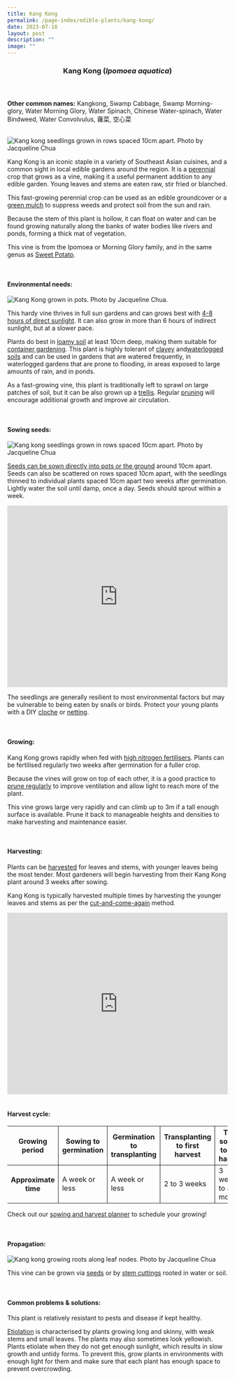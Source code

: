 ```yaml
---
title: Kang Kong
permalink: /page-index/edible-plants/kang-kong/
date: 2023-07-18
layout: post
description: ""
image: ""
---
```

<header>
	<h3>Kang Kong (<em>Ipomoea aquatica</em>)</h3>
</header>
	
<section>
	<p><strong>Other common names:</strong> Kangkong, Swamp Cabbage, Swamp Morning-glory, Water Morning Glory, Water Spinach, Chinese Water-spinach, Water Bindweed, Water Convolvulus, 蕹菜, 空心菜</p>
	<br>
</section>

<section>
	<img title="Kang kong seedlings grown in rows spaced 10cm apart. Photo by Jacqueline Chua" src="/images/Horti%20techniques/Spacing_Jacchua%20(8).jpg">
	<p>Kang Kong is an iconic staple in a variety of Southeast Asian cuisines, and a common sight in local edible gardens around the region. It is a <a href="/learn-more-about-gardening/glossary/#p">perennial</a> crop that grows as a vine, making it a useful permanent addition to any edible garden. Young leaves and stems are eaten raw, stir fried or blanched.</p>
  <p>This fast-growing perennial crop can be used as an edible groundcover or a <a href="/page-index/horticulture-techniques/companion-planting/">green mulch</a> to suppress weeds and protect soil from the sun and rain.</p>
  <p>Because the stem of this plant is hollow, it can float on water and can be found growing naturally along the banks of water bodies like rivers and ponds, forming a thick mat of vegetation.</p>
  <p>This vine is from the Ipomoea or Morning Glory family, and in the same genus as <a href="/page-index/edible-plants/sweet-potato/">Sweet Potato</a>.</p>
  <br>
</section>

<section>
  <h4>Environmental needs:</h4>
	<img title="Kang Kong grown in pots. Photo by Jacqueline Chua." src="/images/Plants/kangkong_jacquelinechua.jpg">
	<p>This hardy vine thrives in full sun gardens and can grows best with <a href="/page-index/horticulture-techniques/gauging-light/">4-8 hours of direct sunlight</a>. It can also grow in more than 6 hours of indirect sunlight, but at a slower pace.</p>
	<p>Plants do best in <a href="/page-index/horticulture-techniques/soil/">loamy soil</a> at least 10cm deep, making them suitable for <a href="/page-index/horticulture-techniques/planting-in-containers/">container gardening</a>. This plant is highly tolerant of <a href="/page-index/horticulture-techniques/soil/">clayey</a> and<a href="/page-index/plant-problems/waterlogging/">waterlogged soils</a> and can be used in gardens that are watered frequently, in waterlogged gardens that are prone to flooding, in areas exposed to large amounts of rain, and in ponds. </p> 
	<p>As a fast-growing vine, this plant is traditionally left to sprawl on large patches of soil, but it can be also grown up a <a href="/page-index/hardscapes/trellises/">trellis</a>. Regular <a href="/page-index/horticulture-techniques/pruning/">pruning</a> will encourage additional growth and improve air circulation.</p>
	<br>
</section>

<section>
  <h4>Sowing seeds:</h4>
	<img title="Kang kong seedlings grown in rows spaced 10cm apart. Photo by Jacqueline Chua" src="/images/Horti%20techniques/SowingSeed_Jacchua.jpg">
	<p><a href="/page-index/horticulture-techniques/propagating-by-seed/">Seeds can be sown directly into pots or the ground</a> around 10cm apart. Seeds can also be scattered on rows spaced 10cm apart, with the seedlings thinned to individual plants spaced 10cm apart two weeks after germination. Lightly water the soil until damp, once a day. Seeds should sprout within a week. </p>
	<iframe width="100%" height="415" src="https://www.youtube.com/embed/x7J87wY7U6s" title="YouTube video player" frameborder="0" allow="accelerometer; autoplay; clipboard-write; encrypted-media; gyroscope; picture-in-picture; web-share" allowfullscreen=""></iframe>	<br>
	<p>The seedlings are generally resilient to most environmental factors but may be vulnerable to being eaten by snails or birds. Protect your young plants with a DIY <a href="/page-index/horticulture-techniques/cloches">cloche</a> or <a href="/page-index/hardscapes/netting">netting</a>.</p>
	<br>
</section>
	
<section>
  <h4>Growing:</h4>
	<p>Kang Kong grows rapidly when fed with <a href="/page-index/horticulture-techniques/fertilising/">high nitrogen fertilisers</a>. Plants can be fertilised regularly two weeks after germination for a fuller crop.</p>
	<p>Because the vines will grow on top of each other, it is a good practice to <a href="/page-index/horticulture-techniques/pruning/">prune regularly</a> to improve ventilation and allow light to reach more of the plant. </p>
	<p>This vine grows large very rapidly and can climb up to 3m if a tall enough surface is available. Prune it back to manageable heights and densities to make harvesting and maintenance easier.</p>
	<br>
</section>

<section>
  <h4>Harvesting:</h4>
	<p>Plants can be <a href="/page-index/horticulture-techniques/harvesting-hygiene">harvested</a> for leaves and stems, with younger leaves being the most tender. Most gardeners will begin harvesting from their Kang Kong plant around 3 weeks after sowing.</p>
	<p>Kang Kong is typically harvested multiple times by harvesting the younger leaves and stems as per the <a href="/page-index/horticulture-techniques/cut-and-come-again/">cut-and-come-again</a> method.</p>
	<iframe allowfullscreen="" allow="accelerometer; autoplay; clipboard-write; encrypted-media; gyroscope; picture-in-picture; web-share" frameborder="0" title="YouTube video player" src="https://www.youtube.com/embed/lItBHYjyrKg" height="415" width="100%"></iframe><br>
	<br>
</section>

<section>
	<h4>Harvest cycle:</h4>
  <table>
    <thead>
      <tr>
        <th style="border-bottom:0px; border-right:solid 1px;">Growing period</th>
        <th style="border-bottom:0px; border-right:solid 1px;">Sowing to germination</th>
        <th style="border-bottom:0px; border-right:solid 1px;">Germination to transplanting</th>
        <th style="border-bottom:0px; border-right:solid 1px;">Transplanting to first harvest</th>
        <th style="border-bottom:0px; border-left:solid 1px;">Total sowing to first harvest</th>
      </tr>
    </thead>
    <tbody>
      <tr>
        <th style="border-right:solid 1px;">Approximate time</th>
        <td style="border-right:solid 1px;">A week or less</td>
        <td style="border-right:solid 1px;">A week or less</td>
        <td style="border-right:solid 1px;">2 to 3 weeks</td>
        <td style="border-left:solid 1px;">3 weeks to a month</td>
      </tr>
    </tbody>
  </table>
		<p>Check out our&nbsp;<a href="/digital-tools/sowing-planner/">sowing and harvest planner</a>&nbsp;to schedule your growing!</p> 
	<br> 
</section>

<section>
  <h4>Propagation:</h4>
	<img title="Kang kong growing roots along leaf nodes. Photo by Jacqueline Chua" src="/images/Plants/KangKong_JacChua%20(1).jpg">
	<p>This vine can be grown via <a href="/page-index/horticulture-techniques/propagating-by-seed/">seeds</a> or by <a href="/page-index/horticulture-techniques/propagating-by-cuttings/">stem cuttings</a> rooted in water or soil.</p>
	<br>
</section>

<section>
  <h4>Common problems &amp; solutions:</h4>
	<p>This plant is relatively resistant to pests and disease if kept healthy.</p>
	<p><a href="/page-index/plant-problems/etiolation/">Etiolation</a> is characterised by plants growing long and skinny, with weak stems and small leaves. The plants may also sometimes look yellowish. Plants etiolate when they do not get enough sunlight, which results in slow growth and untidy forms. To prevent this, grow plants in environments with enough light for them and make sure that each plant has enough space to prevent overcrowding.</p>
	<br>
</section>